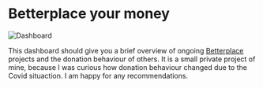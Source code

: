 # Betterplace your money

![Dashboard](https://img.shields.io/website?url=http%3A%2F%2Fec2-18-157-147-53.eu-central-1.compute.amazonaws.com%2F)

This dashboard should give you a brief overview of ongoing [Betterplace](https://www.betterplace.org) projects and the donation behaviour of others. It is a small private project of mine, because I was curious how donation behaviour changed due to the Covid situaction. I am happy for any recommendations.
